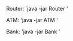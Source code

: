 Router:
`java -jar Router <ATM port> <Bank Port>'

ATM:
'java -jar ATM <router IP> <router port>'

Bank:
'java -jar Bank <direct port> <router port> <router ip>'
